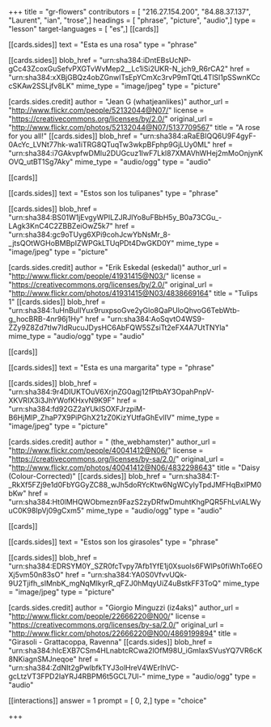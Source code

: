 +++
title = "gr-flowers"
contributors = [ "216.27.154.200", "84.88.37.137", "Laurent", "ian", "trose",]
headings = [ "phrase", "picture", "audio",]
type = "lesson"
target-languages = [ "es",]
[[cards]]

[[cards.sides]]
text = "Esta es una rosa"
type = "phrase"

[[cards.sides]]
blob_href = "urn:sha384:iDntEBsUcNP-gCc43ZcoxGuSefvPXGTvWvMep2__Lc1iSi2UKR-N_jch9_R6rCA2"
href = "urn:sha384:xXBjGBQz4obZGnwlTsEpYCmXc3rvP9mTQtL4TlSl1pSSwnKCccSKAw2SSLjfv8LK"
mime_type = "image/jpeg"
type = "picture"

[cards.sides.credit]
author = "Jean G (whatjeanlikes)"
author_url = "http://www.flickr.com/people/52132044@N07/"
license = "https://creativecommons.org/licenses/by/2.0/"
original_url = "http://www.flickr.com/photos/52132044@N07/5137709567"
title = "A rose for you all!"
[[cards.sides]]
blob_href = "urn:sha384:aRaEBIQQ6U9F4gyF-0AcYc_LVNt77hk-wa1iTRG8QTuqTw3wkpBFphp9GjLUy0ML"
href = "urn:sha384:i7GAkvpfwDMIu2DUGcuz1IwF7Lkl87XMAVhWHej2mMoOnjynKOVQ_utBT1Sg7Aky"
mime_type = "audio/ogg"
type = "audio"

[[cards]]

[[cards.sides]]
text = "Estos son los tulipanes"
type = "phrase"

[[cards.sides]]
blob_href = "urn:sha384:BS01W1jEvgyWPILZJRJlYo8uFBbH5y_B0a73CGu_-LAgk3KnC4C2ZBBZeiOwZ5k7"
href = "urn:sha384:gc9oTUyg6XPi9cohJcwYbNsMr_8-_jtsQOtWGHoBMBpIZWPGkLTUqPDt4DwGKD0Y"
mime_type = "image/jpeg"
type = "picture"

[cards.sides.credit]
author = "Erik Eskedal (eskedal)"
author_url = "http://www.flickr.com/people/41931415@N03/"
license = "https://creativecommons.org/licenses/by/2.0/"
original_url = "http://www.flickr.com/photos/41931415@N03/4838669164"
title = "Tulips 1"
[[cards.sides]]
blob_href = "urn:sha384:1uHnBuIIYux9ruxpsoGve2yGlo8QaPUloQhvoG6TebWtb-g_hocBRB-4nr96j1Hy"
href = "urn:sha384:AoSqvtO4WS9-ZZy9Z8Zd7tIw7IdRucuJDysHC6AbFQW5SZsiTt2eFX4A7UtTNYla"
mime_type = "audio/ogg"
type = "audio"

[[cards]]

[[cards.sides]]
text = "Esta es una margarita"
type = "phrase"

[[cards.sides]]
blob_href = "urn:sha384:9r4DIUKTOuV6XrjnZG0agj12fPtbAY3OpahPnpV-XKVRIX3i3JhYWofKHxvN9K9F"
href = "urn:sha384:fd92GZ2aYUkISOXFJrzpiM-B6HjMIP_ZhaP7X9PiPGhX21zZ0KizYUtfaGhEvlIV"
mime_type = "image/jpeg"
type = "picture"

[cards.sides.credit]
author = " (the_webhamster)"
author_url = "http://www.flickr.com/people/40041412@N06/"
license = "https://creativecommons.org/licenses/by-sa/2.0/"
original_url = "http://www.flickr.com/photos/40041412@N06/4832298643"
title = "Daisy (Colour-Corrected)"
[[cards.sides]]
blob_href = "urn:sha384:T-_RkXf5FZj9e1d0FbYGGyZC88_wJh5doRYcKtw6NgWCylyTpdJMFHqBxIPM0bKw"
href = "urn:sha384:Ht0lMHQWObmezn9FazS2zyDRfwDmuhtKhgPQR5FhLvlALWyuC0K98IpVj09gCxm5"
mime_type = "audio/ogg"
type = "audio"

[[cards]]

[[cards.sides]]
text = "Estos son los girasoles"
type = "phrase"

[[cards.sides]]
blob_href = "urn:sha384:EDRSYM0Y_SZR0fcTvpy7Afb1YfE1j0XsuoIs6FWlPs0fiWhTo6EOXj5vm50n83sO"
href = "urn:sha384:YA0S0VfvvUQk-9U2Tjifh_sIMnbK_mgNqMIkyrR_qFZJ0hMqyUiZ4uBstkFF3ToQ"
mime_type = "image/jpeg"
type = "picture"

[cards.sides.credit]
author = "Giorgio Minguzzi (iz4aks)"
author_url = "http://www.flickr.com/people/22666220@N00/"
license = "https://creativecommons.org/licenses/by-sa/2.0/"
original_url = "http://www.flickr.com/photos/22666220@N00/4869199894"
title = "Girasoli - Grattacoppa, Ravenna"
[[cards.sides]]
blob_href = "urn:sha384:hIcEXB7CSm4HLnabtcRCwa2lOfM98U_iGmIaxSVusYQ7VR6cK8NKiagnSMJneqoe"
href = "urn:sha384:ZdNIt2gPwlbfkTYJ3olHreV4WErIhVC-gcLtzVT3FPD2IaYRJ4RBPM6t5GCL7Ul-"
mime_type = "audio/ogg"
type = "audio"

[[interactions]]
answer = 1
prompt = [ 0, 2,]
type = "choice"

+++
